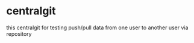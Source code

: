 # centralgit
this centralgit for testing push/pull data from one user to another user via repository
